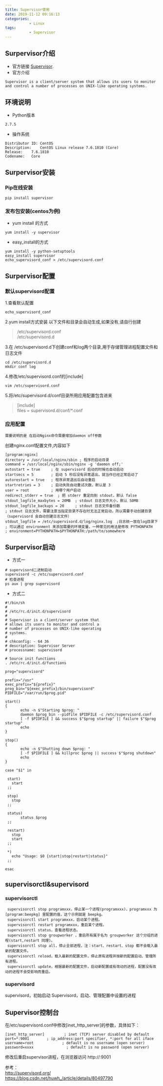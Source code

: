 ```yaml
---
title: Supervisor使用
date: 2019-11-12 09:16:13
categories: 
           - Linux
tags:
           - Supervisor
---
```

## Surpervisor介绍

+ 官方链接 [Supervisor](http://supervisord.org/ "Supervisor: A Process Control System").
+ 官方介绍 
```shell
Supervisor is a client/server system that allows its users to monitor and control a number of processes on UNIX-like operating systems.
```
## 环境说明
+ Python版本
```shell
2.7.5
```
+ 操作系统
```shell
Distributor ID:	CentOS
Description:	CentOS Linux release 7.6.1810 (Core) 
Release:	7.6.1810
Codename:	Core
```
## Surpervisor安装
### Pip在线安装
```shell
pip install supervisor
```
 
 ### 发布包安装(centos为例)

+ yum install 的方式
```shell
yum install -y supervisor
```

+ easy_install的方式
```shell
yum install -y python-setuptools
easy_install supervisor
echo_supervisord_conf > /etc/supervisord.conf
```

## Surpervisor配置

###  默认supervisord配置

1.查看默认配置
```shell
echo_supervisord_conf
```
2.yum install方式安装 以下文件和目录会自动生成,如果没有,请自行创建
> /etc/supervisord.conf  
> /etc/supervisord.d

3.在 /etc/supervisord.d下创建conf和log两个目录,用于存储管理进程配置文件和日志文件
```shell
cd /etc/supervisord.d
mkdir conf log
```
4.修改/etc/supervisord.conf的[include]
```shell
vim /etc/supervisord.conf
```

5.将/etc/supervisord.d/conf目录所用应用配置包含进来

> [include]  
> files = supervisord.d/conf/*.conf


### 应用配置

`需要说明的是 在启动Nginx命令需要增加daemon off参数`

创建nginx.conf配置文件,内容如下
```shell
[program:nginx]
directory = /usr/local/nginx/sbin ; 程序的启动目录
command = /usr/local/nginx/sbin/nginx -g 'daemon off;' 
autostart = true     ; 在 supervisord 启动的时候也自动启动
startsecs = 5        ; 启动 5 秒后没有异常退出，就当作已经正常启动了
autorestart = true   ; 程序异常退出后自动重启
startretries = 3     ; 启动失败自动重试次数，默认是 3
user = root          ; 用哪个用户启动
redirect_stderr = true  ; 把 stderr 重定向到 stdout，默认 false
stdout_logfile_maxbytes = 20MB  ; stdout 日志文件大小，默认 50MB
stdout_logfile_backups = 20     ; stdout 日志文件备份数
; stdout 日志文件，需要注意当指定目录不存在时无法正常启动，所以需要手动创建目录（supervisord 会自动创建日志文件）
stdout_logfile = /etc/supervisord.d/log/nginx.log  ;日志统一放在log目录下
; 可以通过 environment 来添加需要的环境变量，一种常见的用法是修改 PYTHONPATH
; environment=PYTHONPATH=$PYTHONPATH:/path/to/somewhere
```

## Surpervisor启动

+ 方式一
```shell
# supervisord二进制启动
supervisord -c /etc/supervisord.conf
# 检查进程
ps aux | grep supervisord
```

+ 方式二
```shell
#!/bin/sh
#
# /etc/rc.d/init.d/supervisord
#
# Supervisor is a client/server system that
# allows its users to monitor and control a
# number of processes on UNIX-like operating
# systems.
#
# chkconfig: - 64 36
# description: Supervisor Server
# processname: supervisord

# Source init functions
. /etc/rc.d/init.d/functions

prog="supervisord"

prefix="/usr"
exec_prefix="${prefix}"
prog_bin="${exec_prefix}/bin/supervisord"
PIDFILE="/var/run/$prog.pid"

start()
{
       echo -n $"Starting $prog: "
       daemon $prog_bin --pidfile $PIDFILE -c /etc/supervisord.conf
       [ -f $PIDFILE ] && success $"$prog startup" || failure $"$prog startup"
       echo
}

stop()
{
       echo -n $"Shutting down $prog: "
       [ -f $PIDFILE ] && killproc $prog || success $"$prog shutdown"
       echo
}

case "$1" in

 start)
   start
 ;;

 stop)
   stop
 ;;

 status)
       status $prog
 ;;

 restart)
   stop
   start
 ;;

 *)
   echo "Usage: $0 {start|stop|restart|status}"
 ;;

esac
```

## supervisorctl&supervisord

###  supervisorctl
```shell
 supervisorctl stop programxxx，停止某一个进程(programxxx)，programxxx 为[program:beepkg] 里配置的值，这个示例就是 beepkg。  
 supervisorctl start programxxx，启动某个进程。  
 supervisorctl restart programxxx，重启某个进程。  
 supervisorctl status，查看进程状态。  
 supervisorctl stop groupworker ，重启所有属于名为 groupworker 这个分组的进程(start,restart 同理)。  
 supervisorctl stop all，停止全部进程，注：start、restart、stop 都不会载入最新的配置文件。  
 supervisorctl reload，载入最新的配置文件，停止原有进程并按新的配置启动、管理所有进程。  
 supervisorctl update，根据最新的配置文件，启动新配置或有改动的进程，配置没有改动的进程不会受影响而重启。  
```
### supervisord

supervisord，初始启动 Supervisord，启动、管理配置中设置的进程

## Supervisor控制台
在/etc/supervisord.conf中修改[inet_http_server]的参数，具体如下：
```shell
[inet_http_server]         ; inet (TCP) server disabled by default
port=*:9001        ; ip_address:port specifier, *:port for all iface
username=root             ; default is no username (open server)
password=xxxx               ; default is no password (open server)
```

修改后重启supervisor进程，在浏览器访问 http://<host-ip>:9001

参考：  
http://supervisord.org/  
https://blog.csdn.net/huwh_/article/details/80497790